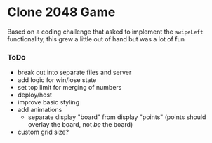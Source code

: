 # Clone 2048 Game
Based on a coding challenge that asked to implement the `swipeLeft` functionality, this grew a little out of hand but was a lot of fun

### ToDo
  - break out into separate files and server
  - add logic for win/lose state
  - set top limit for merging of numbers
  - deploy/host
  - improve basic styling
  - add animations
    - separate display "board" from display "points" (points should overlay the board, not *be* the board)
  - custom grid size?